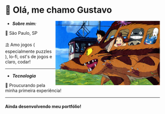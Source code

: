 <link rel="stylesheet" href="https://cdn.jsdelivr.net/gh/devicons/devicon@v2.15.1/devicon.min.css">

# 👋 Olá, me chamo Gustavo

<img src='assets/ghibli.jpeg' height=210 width=340 align='right'>

- ***Sobre mim:***
  
📌 São Paulo, SP <p>
⛱️ Amo jogos ( especialmente puzzles ), lo-fi, ost's de jogos e claro, codar! <p>

---

- ***Tecnologia***

💼 Proucurando pela minha primeira experiência!

---

<h4>Ainda desenvolvendo meu portfólio!</h2>
